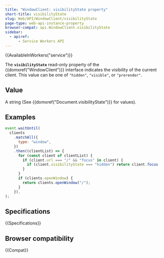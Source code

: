 ```yaml
---
title: "WindowClient: visibilityState property"
short-title: visibilityState
slug: Web/API/WindowClient/visibilityState
page-type: web-api-instance-property
browser-compat: api.WindowClient.visibilityState
sidebar:
  - apiref:
      - Service Workers API
---
```


{{AvailableInWorkers("service")}}

The **`visibilityState`** read-only property of the
{{domxref("WindowClient")}} interface indicates the visibility of the current client.
This value can be one of `"hidden"`, `"visible"`, or
`"prerender"`.

## Value

A string (See {{domxref("Document.visibilityState")}} for values).

## Examples

```js
event.waitUntil(
  clients
    .matchAll({
      type: "window",
    })
    .then((clientList) => {
      for (const client of clientList) {
        if (client.url === "/" && "focus" in client) {
          if (client.visibilityState === "hidden") return client.focus();
        }
      }
      if (clients.openWindow) {
        return clients.openWindow("/");
      }
    }),
);
```

## Specifications

{{Specifications}}

## Browser compatibility

{{Compat}}
